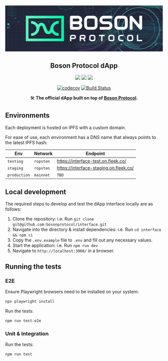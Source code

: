 [![banner](docs/assets/banner.png)](https://bosonprotocol.io)

<h2 align="center">Boson Protocol dApp</h2>

<div align="center">

<a href="">![](https://img.shields.io/badge/license-Apache--2.0-brightgreen?style=flat-square)</a>
<a href="https://discord.com/invite/QSdtKRaap6">![](https://img.shields.io/badge/Chat%20on-Discord-%235766f2?style=flat-square)</a>
<a href="https://twitter.com/BosonProtocol">![](https://img.shields.io/twitter/follow/BosonProtocol?style=social)</a>

[![codecov](https://codecov.io/gh/bosonprotocol/interface/branch/main/graph/badge.svg?token=X52bEA3Bf6)](https://codecov.io/gh/bosonprotocol/interface)
<a href="https://github.com/bosonprotocol/interface/actions/workflows/ci.yaml">[![Build Status](https://github.com/bosonprotocol/interface/actions/workflows/ci.yaml/badge.svg?branch=main)](https://github.com/bosonprotocol/interface/actions/workflows/ci.yaml)</a>

</div>

<div align="center">

🛠️ **The official dApp built on top of [Boson Protocol](https://bosonprotocol.io).**

</div>

## Environments

Each deployment is hosted on IPFS with a custom domain.

For ease of use, each environment has a DNS name that always points to the latest IPFS hash: 

| Env          | Network   | Endpoint                                                        |
| ------------ | --------- | --------------------------------------------------------------- |
| `testing`    | `ropsten` | https://interface-test.on.fleek.co/                             |
| `staging`    | `ropsten` | https://interface-staging.on.fleek.co/                          |
| `production` | `mainnet` | `TBD`                                                           |

## Local development

The required steps to develop and test the dApp interface locally are as follows:

1. Clone the repository: i.e. Run `git clone git@github.com:bosonprotocol/interface.git`
2. Navigate into the directory & install dependencies: i.e. Run `cd interface && npm ci`
3. Copy the `.env.example` file to `.env` and fill out any necessary values.
4. Start the application: i.e. Run `npm run dev`
5. Navigate to `http://localhost:3000/` in a browser.

## Running the tests

### E2E

Ensure Playwright browsers need to be installed on your system:

```bash
npx playwright install
```

Run the tests:
```bash
npm run test:e2e
```

### Unit & Integration

Run the tests:
```bash
npm run test
```